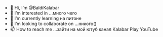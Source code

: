 - 👋 Hi, I’m @BaldiKalabar
- 👀 I’m interested in ...много чего
- 🌱 I’m currently learning на питоне
- 💞️ I’m looking to collaborate on ...никого()
- 📫 How to reach me ...зайти на мой ютуб канал Kalabar Play YouTube

<!---
BaldiKalabar/BaldiKalabar is a ✨ special ✨ repository because its `README.md` (this file) appears on your GitHub profile.
You can click the Preview link to take a look at your changes.
--->
